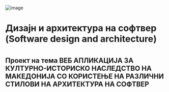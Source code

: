 ![image](https://github.com/user-attachments/assets/354bc31f-1352-47e6-8901-f11573d615d6)

<h1>Дизајн и архитектура на софтвер (Software design and architecture)<h1/>
<h2>Проект на тема ВЕБ АПЛИКАЦИЈА ЗА КУЛТУРНО-ИСТОРИСКО НАСЛЕДСТВО НА МАКЕДОНИЈА СО КОРИСТЕЊЕ НА РАЗЛИЧНИ СТИЛОВИ НА АРХИТЕКТУРА НА СОФТВЕР<h2/>

